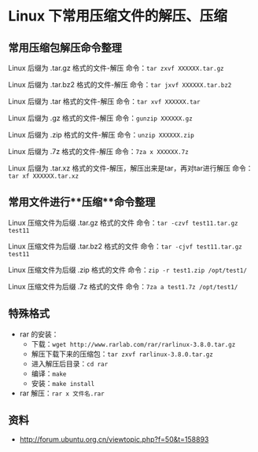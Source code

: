 # Linux 下常用压缩文件的解压、压缩


## 常用压缩包**解压**命令整理

Linux 后缀为 .tar.gz 格式的文件-解压
命令：`tar zxvf XXXXXX.tar.gz`

Linux 后缀为 .tar.bz2 格式的文件-解压
命令：`tar jxvf XXXXXX.tar.bz2`

Linux 后缀为 .tar 格式的文件-解压
命令：`tar xvf XXXXXX.tar`

Linux 后缀为 .gz 格式的文件-解压
命令：`gunzip XXXXXX.gz`

Linux 后缀为 .zip 格式的文件-解压
命令：`unzip XXXXXX.zip`

Linux 后缀为 .7z 格式的文件-解压
命令：`7za x XXXXXX.7z`

Linux 后缀为 .tar.xz 格式的文件-解压，解压出来是tar，再对tar进行解压
命令：`tar xf XXXXXX.tar.xz`

<h2 id="extract-compress2">常用文件进行**压缩**命令整理</h2>

Linux 压缩文件为后缀 .tar.gz 格式的文件
命令：`tar -czvf test11.tar.gz test11`

Linux 压缩文件为后缀 .tar.bz2 格式的文件
命令：`tar -cjvf test11.tar.gz test11`

Linux 压缩文件为后缀 .zip 格式的文件
命令：`zip -r test1.zip /opt/test1/`

Linux 压缩文件为后缀 .7z 格式的文件
命令：`7za a test1.7z /opt/test1/`


## 特殊格式

- rar 的安装：
    - 下载：`wget http://www.rarlab.com/rar/rarlinux-3.8.0.tar.gz`
    - 解压下载下来的压缩包：`tar zxvf rarlinux-3.8.0.tar.gz`
    - 进入解压后目录：`cd rar`
    - 编译：`make`
    - 安装：`make install`
- rar 解压：`rar x 文件名.rar`


## 资料

- <http://forum.ubuntu.org.cn/viewtopic.php?f=50&t=158893>


